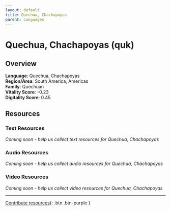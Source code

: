 ```yaml
---
layout: default
title: Quechua, Chachapoyas
parent: Languages
---
```


# Quechua, Chachapoyas (quk)

## Overview

**Language**: Quechua, Chachapoyas  
**Region/Area**: South America, Americas  
**Family**: Quechuan  
**Vitality Score**: -0.23  
**Digitality Score**: 0.45  

## Resources

### Text Resources
*Coming soon - help us collect text resources for Quechua, Chachapoyas*

### Audio Resources
*Coming soon - help us collect audio resources for Quechua, Chachapoyas*

### Video Resources
*Coming soon - help us collect video resources for Quechua, Chachapoyas*

---

[Contribute resources](https://fairtrain.github.io/){: .btn .btn-purple }
